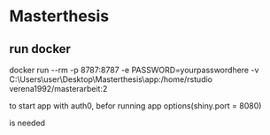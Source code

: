 # Masterthesis


## run docker

docker run --rm -p 8787:8787 -e PASSWORD=yourpasswordhere -v C:\Users\user\Desktop\Masterthesis\app:/home/rstudio verena1992/masterarbeit:2


to start app with auth0, befor running app
options(shiny.port = 8080) 

is needed 
 
